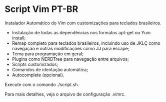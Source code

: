 # Script Vim PT-BR

Instalador Automático do Vim com customizações para teclados brasileiros.

- Instalação de todas as dependências nos formatos apt-get ou Yum install;
- Remap completo para teclados brasileiros, incluindo uso de JKLÇ como navegação e outras modificações como JJ para escape;
- Tema para programação em geral;
- Plugins como NERDTree para navegação entre arquivos;
- Scripts customizados;
- Comandos de identação automática;
- Autocomplete (opcional).

Execute com o comando ./script.sh.

Para mais detalhes, veja o arquivo de configuração .vimrc.
